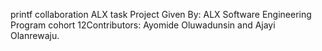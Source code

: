 printf collaboration ALX task
Project Given By: ALX Software Engineering Program cohort 12Contributors: Ayomide Oluwadunsin and Ajayi Olanrewaju.
